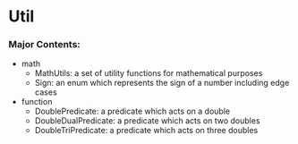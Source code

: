 # Util

### Major Contents:
- math
    - MathUtils: a set of utility functions for mathematical purposes
    - Sign: an enum which represents the sign of a number including edge cases
- function
    - DoublePredicate: a predicate which acts on a double
    - DoubleDualPredicate: a predicate which acts on two doubles
    - DoubleTriPredicate: a predicate which acts on three doubles

